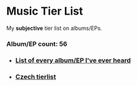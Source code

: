 # Music Tier List

My **subjective** tier list on albums/EPs.

### Album/EP count: 56

- ### [List of every album/EP I've ever heard](https://github.com/jaywor1/music_tierlist/blob/main/tier_lists/tier_list_all.md)

- ### [Czech tierlist](https://github.com/jaywor1/music_tierlist/blob/main/tier_lists/czech_tier_list.md)

